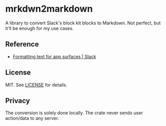 # mrkdwn2markdown

A library to convert Slack's block kit blocks to Markdown. Not perfect, but it'll be enough for my use cases.

## Reference

- [Formatting text for app surfaces | Slack](https://api.slack.com/reference/surfaces/formatting)

## License

MIT. See [LICENSE](LICENSE) for details.

## Privacy

The conversion is solely done locally. The crate never sends user action/data to any server.
